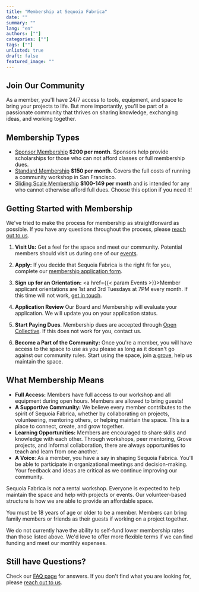```yaml
---
title: "Membership at Sequoia Fabrica"
date: ""
summary: ""
lang: "en"
authors: [""]
categories: [""]
tags: [""]
unlisted: true
draft: false
featured_image: ""
---
```


## Join Our Community

As a member, you'll have 24/7 access to tools, equipment, and space to bring your projects to life. But more importantly, you'll be part of a passionate community that thrives on sharing knowledge, exchanging ideas, and working together.

## Membership Types
- <u>Sponsor Membership</u>  **$200 per month**. Sponsors help provide scholarships for those who can not afford classes or full membership dues.
- <u>Standard Membership</u>  **$150 per month**. Covers the full costs of running a community workshop in San Francisco.
- <u>Sliding Scale Membership</u> **$100-149 per month** and is intended for any who cannot otherwise afford full dues. Choose this option if you need it!

## Getting Started with Membership
We've tried to make the process for membership as straightforward as possible. If you have any questions throughout the process, please [reach out to us](./contact).

1. **Visit Us:** Get a feel for the space and meet our community. Potential members should visit us during one of our [events](./events).

2. **Apply:** If you decide that Sequoia Fabrica is the right fit for you, complete our [membership application form](https://forms.gle/r3AytzzxeKX7NUaM8).

3. **Sign up for an Orientation:** <a href={{< param Events >}}>Member applicant orientations</a> are 1st and 3rd Tuesdays at 7PM every month. If this time will not work, [get in touch](./contact).

4. **Application Review** Our Board and Membership will evaluate your application. We will update you on your application status.

5. **Start Paying Dues**. Membership dues are accepted through [Open Collective](https://opencollective.com/sequoia-fabrica/contribute/sponsor-68571). If this does not work for you, contact us.

6. **Become a Part of the Community:** Once you're a member, you will have access to the space to use as you please as long as it doesn't go against our community rules. Start using the space, join [a grove](./faq#what_is_a_grove), help us maintain the space.

## What Membership Means

- **Full Access:** Members have full access to our workshop and all equipment during open hours. Members are allowed to bring guests!
- **A Supportive Community:** We believe every member contributes to the spirit of Sequoia Fabrica, whether by collaborating on projects, volunteering, mentoring others, or helping maintain the space. This is a place to connect, create, and grow together.
- **Learning Opportunities:** Members are encouraged to share skills and knowledge with each other. Through workshops, peer mentoring, Grove projects, and informal collaboration, there are always opportunities to teach and learn from one another.
- **A Voice**: As a member, you have a say in shaping Sequoia Fabrica. You'll be able to participate in organizational meetings and decision-making. Your feedback and ideas are critical as we continue improving our community.

Sequoia Fabrica is _not_ a rental workshop. Everyone is expected to help maintain the space and help with projects or events. Our volunteer-based structure is how we are able to provide an affordable space.

You must be 18 years of age or older to be a member. Members can bring family members or friends as their guests if working on a project together.

We do not currently have the ability to self-fund lower membership rates than those listed above. We'd love to offer more flexible terms if we can find funding and meet our monthly expenses.

## Still have Questions?
Check our [FAQ page](./faq) for answers. If you don't find what you are looking for, please [reach out to us](./contact).
